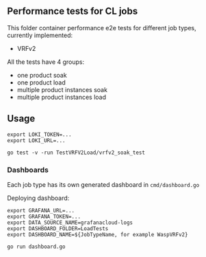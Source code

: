 ## Performance tests for CL jobs

This folder container performance e2e tests for different job types, currently implemented:
- VRFv2

All the tests have 4 groups:
- one product soak
- one product load
- multiple product instances soak
- multiple product instances load

## Usage
```
export LOKI_TOKEN=...
export LOKI_URL=...

go test -v -run TestVRFV2Load/vrfv2_soak_test
```

### Dashboards
Each job type has its own generated dashboard in `cmd/dashboard.go`

Deploying dashboard:
```
export GRAFANA_URL=...
export GRAFANA_TOKEN=...
export DATA_SOURCE_NAME=grafanacloud-logs
export DASHBOARD_FOLDER=LoadTests
export DASHBOARD_NAME=${JobTypeName, for example WaspVRFv2}

go run dashboard.go
```